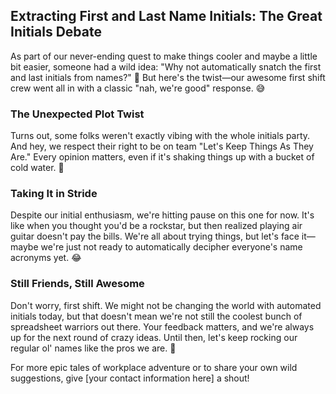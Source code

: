 ## Extracting First and Last Name Initials: The Great Initials Debate

As part of our never-ending quest to make things cooler and maybe a little bit easier, someone had a wild idea: "Why not automatically snatch the first and last initials from names?" 🤔 But here's the twist—our awesome first shift crew went all in with a classic "nah, we're good" response. 😅

### The Unexpected Plot Twist

Turns out, some folks weren't exactly vibing with the whole initials party. And hey, we respect their right to be on team "Let's Keep Things As They Are." Every opinion matters, even if it's shaking things up with a bucket of cold water. 🥶

### Taking It in Stride

Despite our initial enthusiasm, we're hitting pause on this one for now. It's like when you thought you'd be a rockstar, but then realized playing air guitar doesn't pay the bills. We're all about trying things, but let's face it—maybe we're just not ready to automatically decipher everyone's name acronyms yet. 😂

### Still Friends, Still Awesome

Don't worry, first shift. We might not be changing the world with automated initials today, but that doesn't mean we're not still the coolest bunch of spreadsheet warriors out there. Your feedback matters, and we're always up for the next round of crazy ideas. Until then, let's keep rocking our regular ol' names like the pros we are. 🤘

For more epic tales of workplace adventure or to share your own wild suggestions, give [your contact information here] a shout!
